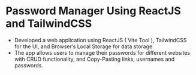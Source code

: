 # Password Manager Using ReactJS and TailwindCSS   

- Developed a web application using ReactJS ( Vite Tool ), TailwindCSS for the UI, and 
Browser’s Local Storage for data storage. 
- The app allows users to manage their passwords for different websites with 
CRUD functionality, and Copy-Pasting links, usernames and passwords.
